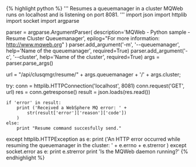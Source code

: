 {% highlight python %}
'''
 Resumes a queuemanager in a cluster
 MQWeb runs on localhost and is listening on port 8081.
'''
import json
import httplib
import socket
import argparse

parser = argparse.ArgumentParser(
	description='MQWeb - Python sample - Resume Cluster Queuemanager',
	epilog="For more information: http://www.mqweb.org"
)
parser.add_argument('-m', '--queuemanager', help='Name of the queuemanager', required=True)
parser.add_argument('-c', '--cluster', help='Name of the cluster', required=True)
args = parser.parse_args()

url = "/api/clusqmgr/resume/" + args.queuemanager + '/' + args.cluster;

try:
	conn = httplib.HTTPConnection('localhost', 8081)
	conn.request('GET', url)
	res = conn.getresponse()
	result = json.loads(res.read())

	if 'error' in result:
		print ('Received a WebSphere MQ error: ' +
			str(result['error']['reason']['code'])
		)
	else:
		print "Resume command succesfully send."

except httplib.HTTPException as e:
	print ('An HTTP error occurred while resuming the queuemanager in the cluster: ' +
		e.errno + e.strerror
	)
except socket.error as e:
	print e.strerror
	print 'Is the MQWeb daemon running?'
{% endhighlight %}
